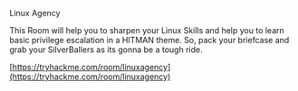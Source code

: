 Linux Agency

This Room will help you to sharpen your Linux Skills and help you to learn basic privilege escalation in a HITMAN theme. So, pack your briefcase and grab your SilverBallers as its gonna be a tough ride.

[https://tryhackme.com/room/linuxagency](https://tryhackme.com/room/linuxagency)
